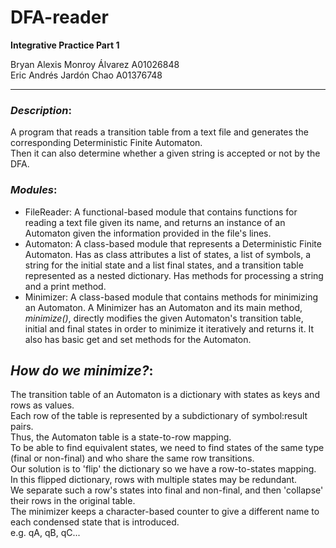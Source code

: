 # DFA-reader
**Integrative Practice Part 1** 

Bryan Alexis Monroy Álvarez A01026848  
Eric Andrés Jardón Chao A01376748

 ***   
 ### _Description_:  
 A program that reads a transition table 
 from a text file and generates the corresponding Deterministic Finite Automaton.  
 Then it can also determine whether a given string is accepted or not by the DFA.   
 
### _Modules_:  
- FileReader: A functional-based module that contains functions for reading a text file given its name, 
and returns an instance of an Automaton given the information provided in the file's lines.
- Automaton: A class-based module that represents a Deterministic Finite Automaton.
Has as class attributes a list of states, a list of symbols, a string for the initial state and 
a list final states, and a transition
table represented as a nested dictionary. Has methods for processing a string and a print method.  
- Minimizer: A class-based module that contains methods for minimizing an Automaton. 
A Minimizer has an Automaton and its main method, _minimize()_, directly modifies the given Automaton's transition table,
 initial and final states in order to minimize it iteratively and returns it. It also has basic get and set methods for the Automaton. 

## _How do we minimize?_:
The transition table of an Automaton is a dictionary with states as keys and rows as values.  
Each row of the table is represented by a subdictionary of symbol:result pairs.  
Thus, the Automaton table is a state-to-row mapping.  
To be able to find equivalent states, we need to find states of the same type (final or non-final)
and who share the same row transitions.  
Our solution is to 'flip' the dictionary so we have a row-to-states mapping.  
In this flipped dictionary, rows with multiple states may be redundant.  
We separate such a row's states into final and non-final, and then 'collapse' their rows in the original table.  
The minimizer keeps a character-based counter to give a different name to each condensed state that is introduced.  
e.g. qA, qB, qC...
